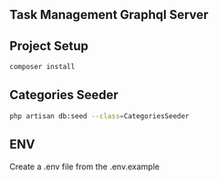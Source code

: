 ## Task Management Graphql Server

## Project Setup

```sh
composer install
```

## Categories Seeder 

```sh
php artisan db:seed --class=CategoriesSeeder
```
## ENV
Create a .env file from the .env.example
